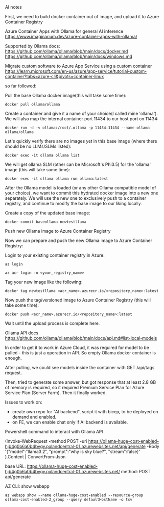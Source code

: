 AI notes

First, we need to build docker container out of image, and upload it to Azure Container Registry

Azure Container Apps with Ollama for general AI inference
https://www.imaginarium.dev/azure-container-apps-with-ollama/

Supported by Ollama docs:
https://github.com/ollama/ollama/blob/main/docs/docker.md
https://github.com/ollama/ollama/blob/main/docs/windows.md

Migrate custom software to Azure App Service using a custom container
https://learn.microsoft.com/en-us/azure/app-service/tutorial-custom-container?tabs=azure-cli&pivots=container-linux

so far followed:

Pull the base Ollama docker image(this will take some time):
```
docker pull ollama/ollama
```
Create a container and give it a name of your choice(I called mine 'ollama'). We will also map the internal container port 11434 to our host port on 11434:
```
docker run -d -v ollama:/root/.ollama -p 11434:11434 --name ollama ollama/ollama
```
Let's quickly verify there are no images yet in this base image (where there should be no LLMs/SLMs listed):
```
docker exec -it ollama ollama list
```
We will get ollama SLM (other can be Microsoft's Phi3.5) for the 'ollama' image (this will take some time):
```
docker exec -it ollama ollama run ollama:latest
```
After the  Ollama model is loaded (or any other Ollama compatible model of your choice), we want to commit this hydrated docker image into a new one separately. We will use the new one to exclusively push to a container registry, and continue to modify the base image to our liking locally.

Create a copy of the updated base image:
```
docker commit baseollama newtestllama
```
Push new Ollama image to Azure Container Registry

Now we can prepare and push the new Ollama image to Azure Container Registry:

Login to your existing container registry in Azure:
```
az login

az acr login -n <your_registry_name>
```
Tag your new image like the following:
```
docker tag newtestllama <acr_name>.azurecr.io/<repository_name>:latest
```
Now push the tag/versioned image to Azure Container Registry (this will take some time):
```
docker push <acr_name>.azurecr.io/<repository_name>:latest
```	
Wait until the upload process is complete here.


Ollama API docs
https://github.com/ollama/ollama/blob/main/docs/api.md#list-local-models

In order to get it to work in Azure Cloud, it was required for model to be pulled - this is just a operation in API.
So empty Ollama docker container is enough.

After pulling, we could see models inside the container with GET /api/tags request.

Then, tried to generate some answer, but got response that at least 2.8 GB of memory is required, so it required Premium Service Plan for Azure Service Plan (Server Farm). Then it finally worked.

Issues to work on: 
- create own repo for "AI backend", script it with bicep, to be deployed on demand and enabled.
- on FE, we can enable chat only if AI backend is available.


Powershell command to interact with Ollama API

(Invoke-WebRequest -method POST -uri https://ollama-huge-cost-enabled-hjb4g0b6a0b4bvgy.polandcentral-01.azurewebsites.net/api/generate -Body '{"model":"llama3.2", "prompt":"why is sky blue?", "stream":false}' ).Content | ConvertFrom-Json

base URL: https://ollama-huge-cost-enabled-hjb4g0b6a0b4bvgy.polandcentral-01.azurewebsites.net/
method: POST api/generate


AZ CLI: show webapp
```
az webapp show --name ollama-huge-cost-enabled --resource-group ollama-cost-enabled-2_group --query defaultHostName -o tsv
```